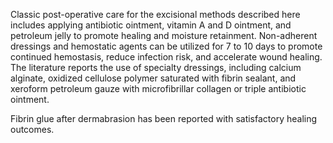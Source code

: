 Classic post-operative care for the excisional methods described here includes applying antibiotic ointment, vitamin A and D ointment, and petroleum jelly to promote healing and moisture retainment. Non-adherent dressings and hemostatic agents can be utilized for 7 to 10 days to promote continued hemostasis, reduce infection risk, and accelerate wound healing. The literature reports the use of specialty dressings, including calcium alginate, oxidized cellulose polymer saturated with fibrin sealant, and xeroform petroleum gauze with microfibrillar collagen or triple antibiotic ointment.

Fibrin glue after dermabrasion has been reported with satisfactory healing outcomes.